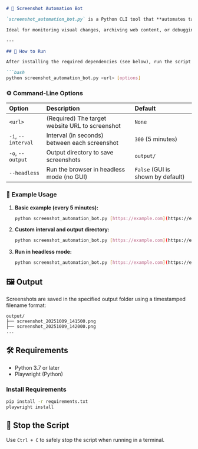 ````markdown
# 📸 Screenshot Automation Bot

`screenshot_automation_bot.py` is a Python CLI tool that **automates taking periodic full-page screenshots** of any website using [Playwright](https://playwright.dev/).

Ideal for monitoring visual changes, archiving web content, or debugging dynamic pages over time.

---

## 🚀 How to Run

After installing the required dependencies (see below), run the script as follows:

```bash
python screenshot_automation_bot.py <url> [options]
````

### ⚙️ Command-Line Options

| Option | Description | Default |
| :--- | :--- | :--- |
| `<url>` | (Required) The target website URL to screenshot | `None` |
| `-i`, `--interval` | Interval (in seconds) between each screenshot | `300` (5 minutes) |
| `-o`, `--output` | Output directory to save screenshots | `output/` |
| `--headless` | Run the browser in headless mode (no GUI) | `False` (GUI is shown by default) |

### 📂 Example Usage

1.  **Basic example (every 5 minutes):**

    ```bash
    python screenshot_automation_bot.py [https://example.com](https://example.com)
    ```

2.  **Custom interval and output directory:**

    ```bash
    python screenshot_automation_bot.py [https://example.com](https://example.com) -i 600 -o snapshots
    ```

3.  **Run in headless mode:**

    ```bash
    python screenshot_automation_bot.py [https://example.com](https://example.com) --headless
    ```

## 🖼 Output

Screenshots are saved in the specified output folder using a timestamped filename format:

```
output/
├── screenshot_20251009_141500.png
├── screenshot_20251009_142000.png
...
```

## 🛠 Requirements

  * Python 3.7 or later
  * Playwright (Python)

### Install Requirements

```bash
pip install -r requirements.txt
playwright install
```

## 🧯 Stop the Script

Use `Ctrl + C` to safely stop the script when running in a terminal.

```
```
